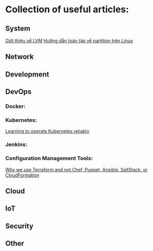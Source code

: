 # Collection of useful articles:

## System

[Giới thiệu về LVM](https://cloudcraft.info/gioi-thieu-ve-lvm-logical-volume-management)
[Hướng dẫn toàn tập về partition trên Linux](https://cloudcraft.info/huong-dan-toan-tap-ve-partition-tren-linux/)

## Network

## Development

## DevOps

### Docker:

### Kubernetes:
[Learning to operate Kubernetes reliably](https://stripe.com/blog/operating-kubernetes)

### Jenkins:

### Configuration Management Tools:
[Why we use Terraform and not Chef, Puppet, Ansible, SaltStack, or CloudFormation](https://blog.gruntwork.io/why-we-use-terraform-and-not-chef-puppet-ansible-saltstack-or-cloudformation-7989dad2865c)

## Cloud 

## IoT

## Security

## Other
